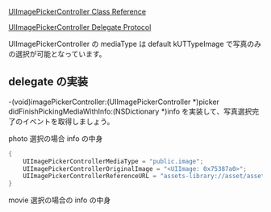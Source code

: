 [UIImagePickerController Class Reference](http://developer.apple.com/library/ios/#documentation/uikit/reference/UIImagePickerController_Class/UIImagePickerController/UIImagePickerController.html)

[UIImagePickerController Delegate Protocol](http://developer.apple.com/library/ios/#documentation/uikit/reference/UIImagePickerControllerDelegate_Protocol/UIImagePickerControllerDelegate/UIImagePickerControllerDelegate.html#//apple_ref/occ/intf/UIImagePickerControllerDelegate)



UIImagePickerController の mediaType は default kUTTypeImage で写真のみの選択が可能となっています。


## delegate の実装
-(void)imagePickerController:(UIImagePickerController *)picker didFinishPickingMediaWithInfo:(NSDictionary *)info を実装して、写真選択完了のイベントを取得しましょう。

photo 選択の場合 info の中身
```objective-c
{
    UIImagePickerControllerMediaType = "public.image";
    UIImagePickerControllerOriginalImage = "<UIImage: 0x75387a0>";
    UIImagePickerControllerReferenceURL = "assets-library://asset/asset.PNG?id=25FBEDDB-D498-46D0-8DB7-4ABEAA3A288D&ext=PNG";
}
```

movie 選択の場合の info の中身
```objective-c

```